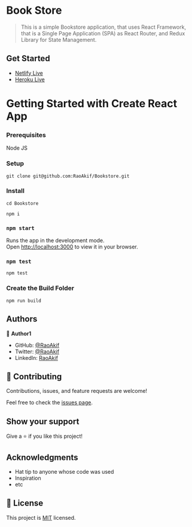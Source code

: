 # Book Store

> This is a simple Bookstore application, that uses React Framework, that is a Single Page Application (SPA) as React Router, and Redux Library for State Management.


## Get Started
- [Netlify Live](https://bookstore-raoakif.netlify.app/)
- [Heroku Live](https://bookstore-raoakif.herokuapp.com/)


# Getting Started with Create React App
### Prerequisites
Node JS
### Setup
```
git clone git@github.com:RaoAkif/Bookstore.git
```
### Install
```
cd Bookstore
```
```
npm i
```

### `npm start`
Runs the app in the development mode.\
Open [http://localhost:3000](http://localhost:3000) to view it in your browser.

### ```npm test```
```
npm test
```

### Create the Build Folder
```
npm run build
```

## Authors

👤 **Author1**

- GitHub: [@RaoAkif](https://github.com/RaoAkif)
- Twitter: [@RaoAkif](https://twitter.com/RaoAkif)
- LinkedIn: [RaoAkif](https://linkedin.com/in/RaoAkif)

## 🤝 Contributing

Contributions, issues, and feature requests are welcome!

Feel free to check the [issues page](../../issues/).

## Show your support

Give a ⭐️ if you like this project!

## Acknowledgments

- Hat tip to anyone whose code was used
- Inspiration
- etc

## 📝 License

This project is [MIT](./MIT.md) licensed.
